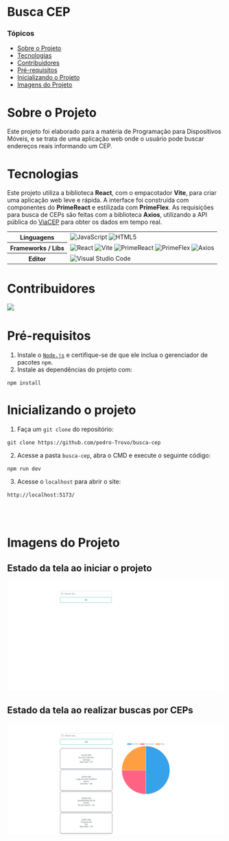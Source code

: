 <h1>Busca CEP</h1> 

### Tópicos 

- [Sobre o Projeto](#sobre-o-projeto)
- [Tecnologias](#tecnologias)
- [Contribuidores](#contribuidores)
- [Pré-requisitos](#pré-requisitos)
- [Inicializando o Projeto](#inicializando-o-projeto)
- [Imagens do Projeto](#imagens-do-projeto)

# Sobre o Projeto
Este projeto foi elaborado para a matéria de Programação para Dispositivos Móveis, e se trata de uma aplicação web onde o usuário pode buscar endereços reais informando um CEP.

# Tecnologias
Este projeto utiliza a biblioteca **React**, com o empacotador **Vite**, para criar uma aplicação web leve e rápida. A interface foi construída com componentes do **PrimeReact** e estilizada com **PrimeFlex**. As requisições para busca de CEPs são feitas com a biblioteca **Axios**, utilizando a API pública do [ViaCEP](https://viacep.com.br/) para obter os dados em tempo real.
<table align="center">
    <tr>
        <th>
            Linguagens
        </th>
        <td>
            <img alt="JavaScript" src="https://img.shields.io/badge/javascript-%23323330.svg?style=for-the-badge&logo=javascript&logoColor=%23F7DF1E%22"/>
            <img alt="HTML5" src="https://img.shields.io/badge/html5-%23E34F26.svg?style=for-the-badge&logo=html5&logoColor=white"/>
        </td>
    </tr>
    <tr>
        <th>
            Frameworks / Libs
        </th>
        <td>
            <img alt="React" src="https://img.shields.io/badge/react-%2361DAFB.svg?style=for-the-badge&logo=react&logoColor=black"/>
            <img alt="Vite" src="https://img.shields.io/badge/vite-%23646CFF.svg?style=for-the-badge&logo=vite&logoColor=white"/>
            <img alt="PrimeReact" src="https://img.shields.io/badge/PrimeReact-%230072C6.svg?style=for-the-badge&logo=prime&logoColor=white"/>
            <img alt="PrimeFlex" src="https://img.shields.io/badge/PrimeFlex-%230072C6.svg?style=for-the-badge&logo=prime&logoColor=white"/>
            <img alt="Axios" src="https://img.shields.io/badge/axios-%230072C6.svg?style=for-the-badge&logo=axios&logoColor=white"/>
        </td>
    </tr>
    <tr>
        <th>
            Editor
        </th>
        <td>
            <img alt="Visual Studio Code" src="https://img.shields.io/badge/Visual%20Studio%20Code-0078d7.svg?style=for-the-badge&logo=visual-studio-code&logoColor=white"/>
        </td>
    </tr>
</table>


# Contribuidores
<a href="https://github.com/pedro-Trovo/busca-cep/graphs/contributors">
  <img src="https://contrib.rocks/image?repo=pedro-Trovo/busca-cep" />
</a>

# Pré-requisitos
1. Instale o [`Node.js`](https://nodejs.org/en) e certifique-se de que ele inclua o gerenciador de pacotes `npm`.
2. Instale as dependências do projeto com:
```console
npm install
```

# Inicializando o projeto
1. Faça um `git clone` do repositório:
```console
git clone https://github.com/pedro-Trovo/busca-cep
```
2. Acesse a pasta `busca-cep`, abra o CMD e execute o seguinte código:
```console
npm run dev
```
3. Acesse o `localhost` para abrir o site:
```console
http://localhost:5173/
```

<br><br>

# Imagens do Projeto
## Estado da tela ao iniciar o projeto
<img alt="Tela Inicial" src="readme-imgs/Inicializacao.png">

## Estado da tela ao realizar buscas por CEPs
<img alt="Tela de Resultados" src="readme-imgs/Resultados.png">
